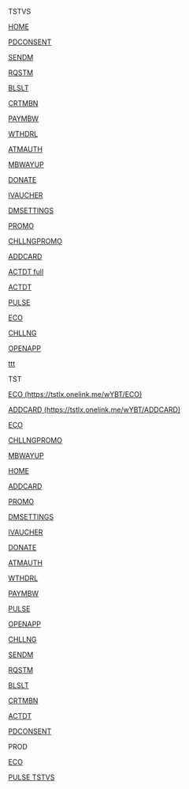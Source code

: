 TSTVS
<p><a href="https://tstviseu.onelink.me/jQF0/HOME" target="_blank">HOME</a></p>
<p><a href="https://tstviseu.onelink.me/jQF0/PDCONSENT" target="_blank">PDCONSENT</a></p>
<p><a href="https://tstviseu.onelink.me/jQF0/SENDM" target="_blank">SENDM</a></p>
<p><a href="https://tstviseu.onelink.me/jQF0/RQSTM" target="_blank">RQSTM</a></p>
<p><a href="https://tstviseu.onelink.me/jQF0/BLSLT" target="_blank">BLSLT</a></p>
<p><a href="https://tstviseu.onelink.me/jQF0/CRTMBN" target="_blank">CRTMBN</a></p>
<p><a href="https://tstviseu.onelink.me/jQF0/PAYMBW" target="_blank">PAYMBW</a></p>
<p><a href="https://tstviseu.onelink.me/jQF0/WTHDRL" target="_blank">WTHDRL</a></p>
<p><a href="https://tstviseu.onelink.me/jQF0/ATMAUTH" target="_blank">ATMAUTH</a></p>
<p><a href="https://tstviseu.onelink.me/jQF0/MBWAYUP" target="_blank">MBWAYUP</a></p>
<p><a href="https://tstviseu.onelink.me/jQF0/DONATE" target="_blank">DONATE</a></p>
<p><a href="https://tstviseu.onelink.me/jQF0/IVAUCHER" target="_blank">IVAUCHER</a></p>
<p><a href="https://tstviseu.onelink.me/jQF0/DMSETTINGS" target="_blank">DMSETTINGS</a></p>
<p><a href="https://tstviseu.onelink.me/jQF0/PROMO" target="_blank">PROMO</a></p>
<p><a href="https://tstviseu.onelink.me/jQF0/CHLLNGPROMO" target="_blank">CHLLNGPROMO</a></p>
<p><a href="https://tstviseu.onelink.me/jQF0/ADDCARD" target="_blank">ADDCARD</a></p>
<p><a href="https://tstviseu.onelink.me/jQF0/ACTDT?c=111&u=redirect-demo-app://redirect-back.com.sibs.RedirectDemoApp&qr=1234567" target="_blank">ACTDT full</a></p>
<p><a href="https://tstviseu.onelink.me/jQF0/ACTDT" target="_blank">ACTDT</a></p>
<p><a href="https://tstviseu.onelink.me/jQF0/PULSE" target="_blank">PULSE</a></p>
<p><a href="https://tstviseu.onelink.me/jQF0/ECO" target="_blank">ECO</a></p>
<p><a href="https://tstviseu.onelink.me/jQF0/CHLLNG" target="_blank">CHLLNG</a></p>
<p><a href="https://tstviseu.onelink.me/jQF0/OPENAPP" target="_blank">OPENAPP</a></p>
<p><a href="https://tstviseu.onelink.me/jQF0/PPP" target="_blank">ttt</a></p>

<p>TST</p>
<p><a href="https://tstlx.onelink.me/wYBT/ECO" target="_blank">ECO (https://tstlx.onelink.me/wYBT/ECO)</a></p>
<p><a href="https://tstlx.onelink.me/wYBT/ADDCARD" target="_blank">ADDCARD (https://tstlx.onelink.me/wYBT/ADDCARD)</a></p>

<p><a href="https://tstlx.onelink.me/wYBT/ECO" target="_blank"> ECO </a></p>
<p><a href="https://tstlx.onelink.me/wYBT/CHLLNGPROMO" target="_blank">CHLLNGPROMO</a></p>
<p><a href="https://tstlx.onelink.me/wYBT/MBWAYUP" target="_blank">MBWAYUP</a></p>
<p><a href="https://tstlx.onelink.me/wYBT/HOME" target="_blank">HOME</a></p>
<p><a href="https://tstlx.onelink.me/wYBT/ADDCARD" target="_blank">ADDCARD</a></p>
<p><a href="https://tstlx.onelink.me/wYBT/PROMO" target="_blank">PROMO</a></p>
<p><a href="https://tstlx.onelink.me/wYBT/DMSETTINGS" target="_blank">DMSETTINGS</a></p>
<p><a href="https://tstlx.onelink.me/wYBT/IVAUCHER" target="_blank">IVAUCHER</a></p>
<p><a href="https://tstlx.onelink.me/wYBT/DONATE" target="_blank">DONATE</a></p>
<p><a href="https://tstlx.onelink.me/wYBT/ATMAUTH" target="_blank">ATMAUTH</a></p>
<p><a href="https://tstlx.onelink.me/wYBT/WTHDRL" target="_blank">WTHDRL</a></p>
<p><a href="https://tstlx.onelink.me/wYBT/PAYMBW" target="_blank">PAYMBW</a></p>
<p><a href="https://tstlx.onelink.me/wYBT/PULSE" target="_blank">PULSE</a></p>
<p><a href="https://tstlx.onelink.me/wYBT/OPENAPP" target="_blank">OPENAPP</a></p>
<p><a href="https://tstlx.onelink.me/wYBT/CHLLNG" target="_blank">CHLLNG</a></p>
<p><a href="https://tstlx.onelink.me/wYBT/SENDM" target="_blank">SENDM</a></p>
<p><a href="https://tstlx.onelink.me/wYBT/RQSTM" target="_blank">RQSTM</a></p>
<p><a href="https://tstlx.onelink.me/wYBT/BLSLT" target="_blank">BLSLT</a></p>
<p><a href="https://tstlx.onelink.me/wYBT/CRTMBN" target="_blank">CRTMBN</a></p>
<p><a href="https://tstlx.onelink.me/wYBT/ACTDT" target="_blank">ACTDT</a></p>
<p><a href="https://tstlx.onelink.me/wYBT/PDCONSENT" target="_blank">PDCONSENT</a></p>

<p>PROD</p>
<p><a href="https://mbway.page.link/ECO" target="_blank">ECO</a></p>
<p><a href="https://tstviseu.page.link/PULSE" target="_blank">PULSE TSTVS</a></p>

